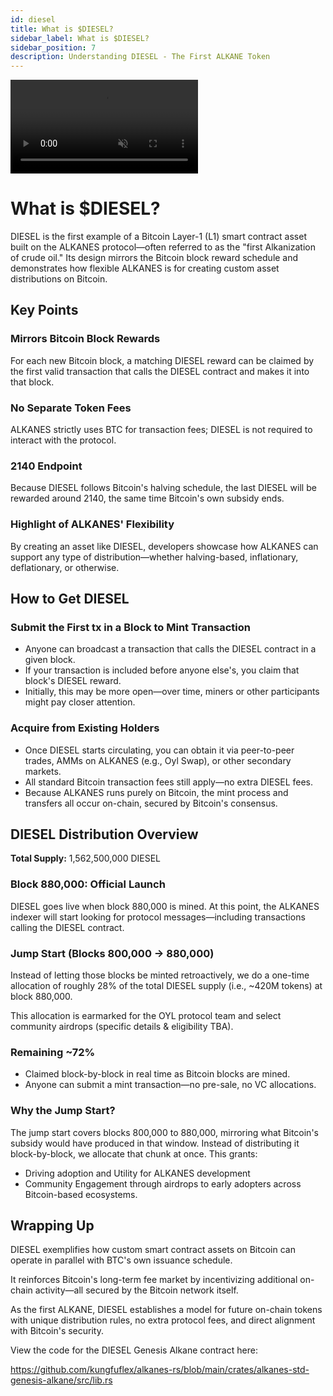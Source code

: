 ```yaml
---
id: diesel
title: What is $DIESEL?
sidebar_label: What is $DIESEL?
sidebar_position: 7
description: Understanding DIESEL - The First ALKANE Token
---
```


<div style={{
  aspectRatio: '16/9',
  borderRadius: '12px',
  overflow: 'hidden',
  border: '1px solid var(--ifm-color-emphasis-200)',
  width: '100%',
  height: '100%',
  position: 'relative',
  marginTop: '20px',
}}>
  <video
    autoPlay
    loop
    playsInline
    muted
    style={{
      width: '100%',
      height: '100%',
      objectFit: 'cover',
    }}
  >
    <source src="/img/hexagon2.mp4" type="video/mp4" />
  </video>
</div>

# What is $DIESEL?

DIESEL is the first example of a Bitcoin Layer-1 (L1) smart contract asset built on the ALKANES protocol—often referred to as the "first Alkanization of crude oil." Its design mirrors the Bitcoin block reward schedule and demonstrates how flexible ALKANES is for creating custom asset distributions on Bitcoin.

## Key Points

### Mirrors Bitcoin Block Rewards

For each new Bitcoin block, a matching DIESEL reward can be claimed by the first valid transaction that calls the DIESEL contract and makes it into that block.

### No Separate Token Fees

ALKANES strictly uses BTC for transaction fees; DIESEL is not required to interact with the protocol.

### 2140 Endpoint

Because DIESEL follows Bitcoin's halving schedule, the last DIESEL will be rewarded around 2140, the same time Bitcoin's own subsidy ends.

### Highlight of ALKANES' Flexibility

By creating an asset like DIESEL, developers showcase how ALKANES can support any type of distribution—whether halving-based, inflationary, deflationary, or otherwise.

## How to Get DIESEL

### Submit the First tx in a Block to Mint Transaction

- Anyone can broadcast a transaction that calls the DIESEL contract in a given block.
- If your transaction is included before anyone else's, you claim that block's DIESEL reward.
- Initially, this may be more open—over time, miners or other participants might pay closer attention.

### Acquire from Existing Holders

- Once DIESEL starts circulating, you can obtain it via peer-to-peer trades, AMMs on ALKANES (e.g., Oyl Swap), or other secondary markets.
- All standard Bitcoin transaction fees still apply—no extra DIESEL fees.
- Because ALKANES runs purely on Bitcoin, the mint process and transfers all occur on-chain, secured by Bitcoin's consensus.

## DIESEL Distribution Overview

**Total Supply:** 1,562,500,000 DIESEL

### Block 880,000: Official Launch

DIESEL goes live when block 880,000 is mined. At this point, the ALKANES indexer will start looking for protocol messages—including transactions calling the DIESEL contract.

### Jump Start (Blocks 800,000 → 880,000)

Instead of letting those blocks be minted retroactively, we do a one-time allocation of roughly 28% of the total DIESEL supply (i.e., ~420M tokens) at block 880,000.

This allocation is earmarked for the OYL protocol team and select community airdrops (specific details & eligibility TBA).

### Remaining ~72%

- Claimed block-by-block in real time as Bitcoin blocks are mined.
- Anyone can submit a mint transaction—no pre-sale, no VC allocations.

### Why the Jump Start?

The jump start covers blocks 800,000 to 880,000, mirroring what Bitcoin's subsidy would have produced in that window. Instead of distributing it block-by-block, we allocate that chunk at once. This grants:

- Driving adoption and Utility for ALKANES development
- Community Engagement through airdrops to early adopters across Bitcoin-based ecosystems.

## Wrapping Up

DIESEL exemplifies how custom smart contract assets on Bitcoin can operate in parallel with BTC's own issuance schedule.

It reinforces Bitcoin's long-term fee market by incentivizing additional on-chain activity—all secured by the Bitcoin network itself.

As the first ALKANE, DIESEL establishes a model for future on-chain tokens with unique distribution rules, no extra protocol fees, and direct alignment with Bitcoin's security.

View the code for the DIESEL Genesis Alkane contract here:

https://github.com/kungfuflex/alkanes-rs/blob/main/crates/alkanes-std-genesis-alkane/src/lib.rs
